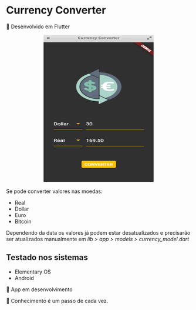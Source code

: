 # Currency Converter

💱️ Desenvolvido em Flutter

<p align="center">
  <img src="https://github.com/KelvinLopes/currencyconverter/blob/main/screenshot/Print.png" alt="Print home screen" width="300" height="400"/>
</p>

Se pode converter valores nas moedas: 

* Real
* Dollar
* Euro
* Bitcoin

Dependendo da data os valores já podem estar desatualizados e precisarão ser 
atualizados manualmente em _lib > app > models > currency_model.dart_

## Testado nos sistemas

 * Elementary OS
 * Android

🚧️ App em desenvolvimento

💙 Conhecimento é um passo de cada vez.
